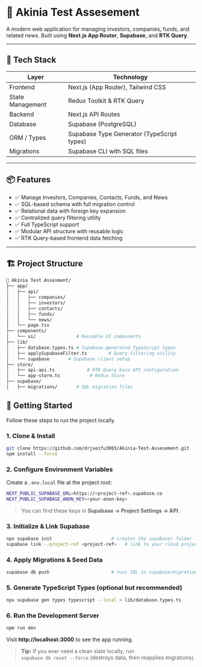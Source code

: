 # 💼 Akinia Test Assesement

A modern web application for managing investors, companies, funds, and related news. Built using **Next.js App Router**, **Supabase**, and **RTK Query**.

---

## 🚀 Tech Stack

| Layer            | Technology                                 |
|------------------|---------------------------------------------|
| Frontend         | Next.js (App Router), Tailwind CSS          |
| State Management | Redux Toolkit & RTK Query                   |
| Backend          | Next.js API Routes                          |
| Database         | Supabase (PostgreSQL)                       |
| ORM / Types      | Supabase Type Generator (TypeScript types)  |
| Migrations       | Supabase CLI with SQL files                 |

---

## 📦 Features

- ✅ Manage Investors, Companies, Contacts, Funds, and News
- ✅ SQL-based schema with full migration control
- ✅ Relational data with foreign key expansion
- ✅ Centralized query filtering utility
- ✅ Full TypeScript support
- ✅ Modular API structure with reusable logic
- ✅ RTK Query-based frontend data fetching

---

## 🏗️ Project Structure

```bash
📁 Akinia Test Assesment/
├── app/
│   ├── api/
│   │   ├── companies/
│   │   ├── investors/
│   │   ├── contacts/
│   │   ├── funds/
│   │   └── news/
│   └── page.tsx
├── components/
│   └── ui/               # Reusable UI components
├── lib/
│   ├── database.types.ts # Supabase-generated TypeScript types
│   ├── applySupabaseFilter.ts        # Query filtering utility
│   └── supabase       # Supabase client setup
├── store/
│   ├── api-api.ts            # RTK Query base API configuration
│   └── app-store.ts           # Redux Store
├── supabase/
│   ├── migrations/       # SQL migration files
```

## 🧪 Getting Started

Follow these steps to run the project locally.

### 1. Clone & Install

```bash
git clone https://github.com/drjseifu3003/Akinia-Test-Assesement.git
npm install --force
```

### 2. Configure Environment Variables

Create a `.env.local` file at the project root:

```bash
NEXT_PUBLIC_SUPABASE_URL=https://<project-ref>.supabase.co
NEXT_PUBLIC_SUPABASE_ANON_KEY=<your-anon-key>
```

> You can find these keys in **Supabase → Project Settings → API**.

### 3. Initialize & Link Supabase

```bash
npx supabase init                      # creates the supabase/ folder
supabase link --project-ref <project-ref>   # link to your cloud project
```

### 4. Apply Migrations & Seed Data

```bash
supabase db push                       # runs SQL in supabase/migrations
```

### 5. Generate TypeScript Types (optional but recommended)

```bash
npx supabase gen types typescript --local > lib/database.types.ts
```

### 6. Run the Development Server

```bash
npm run dev
```

Visit **http://localhost:3000** to see the app running.

> **Tip:** If you ever need a clean slate locally, run  
> `supabase db reset --force` (destroys data, then reapplies migrations).